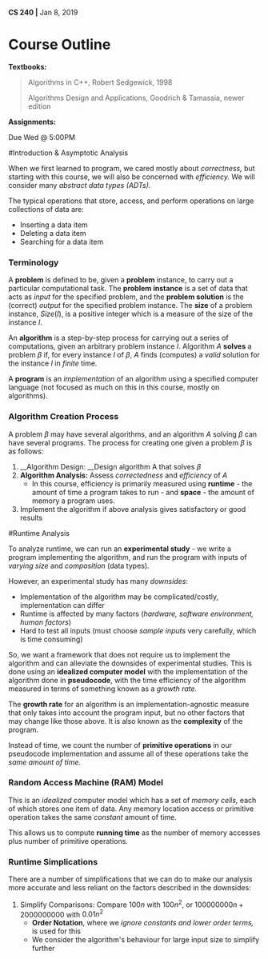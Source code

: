 __CS 240 |__ Jan 8, 2019

# Course Outline

__Textbooks:__

> Algorithms in C++, Robert Sedgewick, 1998
>
> Algorithms Design and Applications, Goodrich & Tamassia, newer edition 

__Assignments:__

Due Wed @ 5:00PM



#Introduction & Asymptotic Analysis

When we first learned to program, we cared mostly about _correctness,_ but starting with this course, we will also be concerned with _efficiency._ We will consider many _abstract data types (ADTs)._ 

The typical operations that store, access, and perform operations on large collections of data are:

- Inserting a data item
- Deleting a data item
- Searching for a data item

### Terminology

A **problem** is defined to be, given a **problem** instance, to carry out a particular computational task. The **problem instance** is a set of data that acts as _input_ for the specified problem, and the **problem solution** is the (correct) _output_ for the specified problem instance. The **size** of a problem instance, $Size(I)$, is a positive integer which is a measure of the size of the instance $I$.

An **algorithm** is a step-by-step process for carrying out a series of computations, given an arbitrary problem instance $I.$ Algorithm $A$ **solves** a problem $\beta$ if, for every instance $I$ of $\beta$, $A$ finds (computes) a _valid_ solution for the instance $I$ in _finite_ time.

A **program** is an _implementation_ of an algorithm using a specified computer language (not focused as much on this in this course, mostly on algorithms).

### Algorithm Creation Process

A problem $\beta$ may have several algorithms, and an algorithm $A$ solving $\beta$ can have several programs. The process for creating one given a problem $\beta$ is as follows:

1. __Algorithm Design: __Design algorithm A that solves $\beta$ 
2. __Algorithm Analysis:__ Assess _correctedness_ and _efficiency_ of $A$ 
   - In this course, efficiency is primarily measured using **runtime** - the amount of time a program takes to run - and **space** - the amount of memory a program uses.
3. Implement the algorithm if above analysis gives satisfactory or good results



#Runtime Analysis

To analyze runtime, we can run an **experimental study** - we write a program implementing the algorithm, and run the program with inputs of _varying size_ and _composition_ (data types). 

However, an experimental study has many _downsides:_

- Implementation of the algorithm may be complicated/costly, implementation can differ
- Runtime is affected by many factors (_hardware, software environment, human factors_)
- Hard to test all inputs (must choose _sample inputs_ very carefully, which is time consuming)

So, we want a framework that does not require us to implement the algorithm and can alleviate the downsides of experimental studies. This is done using an __idealized computer model__ with the implementation of the algorithm done in __pseudocode__, with the time efficiency of the algorithm measured in terms of something known as a _growth rate._

The **growth rate** for an algorithm is an implementation-agnostic measure that only takes into account the program input, but no other factors that may change like those above. It is also known as the __complexity__ of the program.

Instead of time, we count the number of __primitive operations__ in our pseudocode implementation and assume all of these operations take the _same amount of time._ 



### Random Access Machine (RAM) Model

This is an _idealized_ computer model which has a set of _memory cells,_ each of which stores one item of data. Any memory location access or primitive operation takes the same _constant_ amount of time. 

This allows us to compute __running time__ as the number of memory accesses plus number of primitive operations.



### Runtime Simplications

There are a number of simplifications that we can do to make our analysis more accurate and less reliant on the factors described in the downsides:

1. Simplify Comparisons: Compare $100n$ with $100n^2$, or $100000000n + 2000000000$ with $0.01n^2$
   - __Order Notation__, where we _ignore constants and lower order terms,_ is used for this
   - We consider the algorithm's behaviour for large input size to simplify further
